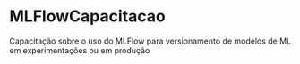 # MLFlowCapacitacao
Capacitação sobre o uso do MLFlow para versionamento de modelos de ML em experimentações ou em produção
